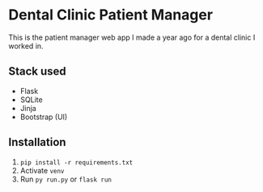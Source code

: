# Dental Clinic Patient Manager

This is the patient manager web app I made a year ago for a dental clinic I worked in.


## Stack used
- Flask
- SQLite
- Jinja
- Bootstrap (UI)

## Installation

1. `pip install -r requirements.txt`
2. Activate `venv`
3. Run `py run.py` or `flask run`
